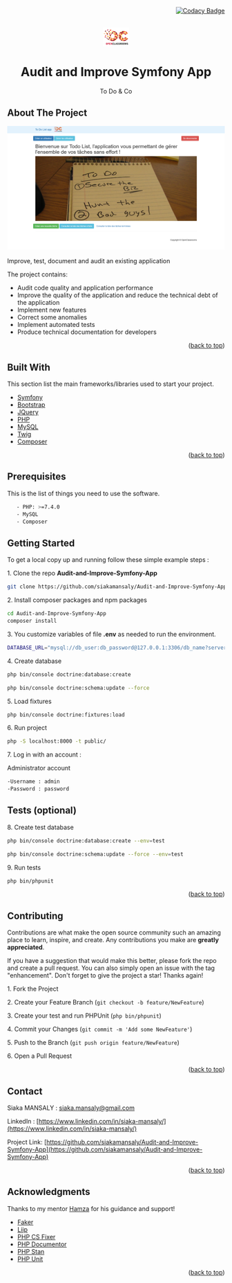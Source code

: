 <div id="top"></div>
<div align="right">

[![Codacy Badge](https://app.codacy.com/project/badge/Grade/4b661091257a4175bacf4a81cf6c0cf9)](https://www.codacy.com/gh/siakamansaly/ToDoAndCo/dashboard?utm_source=github.com&amp;utm_medium=referral&amp;utm_content=siakamansaly/ToDoAndCo&amp;utm_campaign=Badge_Grade)

</div>
<!-- PROJECT LOGO -->
<br />
<div align="center">
  <a href="https://github.com/siakamansaly/Audit-and-Improve-Symfony-App">
    <img src="public/img/Logo_OpenClassrooms.png" alt="Logo">
  </a>
  <h1 align="center">Audit and Improve Symfony App</h1>
  <p align="center">
    To Do & Co
  </p>
</div>

<!-- ABOUT THE PROJECT -->
## About The Project

<div align="center">
    <img src="public/img/Screenshot.png" alt="Screenshot" width="700px">
</div>
<p>Improve, test, document and audit an existing application</p>
<p>The project contains:</p>
<ul>
  <li>Audit code quality and application performance</li>
  <li>Improve the quality of the application and reduce the technical debt of the application</li>
  <li>Implement new features</li>
  <li>Correct some anomalies</li>
  <li>Implement automated tests</li>
  <li>Produce technical documentation for developers</li>
</ul>

<p align="right">(<a href="#top">back to top</a>)</p>

<!-- Built With -->
## Built With

This section list the main frameworks/libraries used to start your project.
<ul>
  <li><a href="https://symfony.com/doc/5.4/index.html" target="_blank">Symfony</a></li>
  <li><a href="https://getbootstrap.com/" target="_blank">Bootstrap</a></li>
  <li><a href="https://jquery.com" target="_blank">JQuery</a></li>
  <li><a href="https://www.php.net/" target="_blank">PHP</a></li>
  <li><a href="https://www.mysql.com/fr/">MySQL</a></li>
  <li><a href="https://twig.symfony.com/" target="_blank">Twig</a></li>
  <li><a href="https://getcomposer.org/" target="_blank">Composer</a></li>
</ul>

<p align="right">(<a href="#top">back to top</a>)</p>

<!-- Prerequisites -->
## Prerequisites

This is the list of things you need to use the software.
   ```sh
      - PHP: >=7.4.0
      - MySQL
      - Composer
   ```
<!-- GETTING STARTED -->
## Getting Started

To get a local copy up and running follow these simple example steps :

1.&nbsp;Clone the repo **Audit-and-Improve-Symfony-App**
   ```sh
   git clone https://github.com/siakamansaly/Audit-and-Improve-Symfony-App.git
   ```

2.&nbsp;Install composer packages and npm packages
   ```sh
   cd Audit-and-Improve-Symfony-App
   composer install
   ```
3.&nbsp;You customize variables of file **.env** as needed to run the environment.
   ```sh
   DATABASE_URL="mysql://db_user:db_password@127.0.0.1:3306/db_name?serverVersion=5.7&charset=utf8mb4"
   ```
4.&nbsp;Create database
   ```sh
   php bin/console doctrine:database:create
   ```
   ```sh
   php bin/console doctrine:schema:update --force
   ```
5.&nbsp;Load fixtures
   ```sh
   php bin/console doctrine:fixtures:load
   ```

6.&nbsp;Run project
   ```sh
   php -S localhost:8000 -t public/
   ```  

7.&nbsp;Log in with an account :

   Administrator account
   ```sh
   -Username : admin
   -Password : password
   ```

<!-- OPTIONAL -->
## Tests (optional)

8.&nbsp;Create test database
   ```sh
   php bin/console doctrine:database:create --env=test
   ```
   ```sh
   php bin/console doctrine:schema:update --force --env=test
   ```
9.&nbsp;Run tests 
   ```sh
   php bin/phpunit
   ```


<p align="right">(<a href="#top">back to top</a>)</p>

<!-- CONTRIBUTING -->
## Contributing

Contributions are what make the open source community such an amazing place to learn, inspire, and create. Any contributions you make are **greatly appreciated**.

If you have a suggestion that would make this better, please fork the repo and create a pull request. You can also simply open an issue with the tag "enhancement".
Don't forget to give the project a star! Thanks again!

1.&nbsp;Fork the Project

2.&nbsp;Create your Feature Branch (`git checkout -b feature/NewFeature`)

3.&nbsp;Create your test and run PHPUnit (`php bin/phpunit`)

4.&nbsp;Commit your Changes (`git commit -m 'Add some NewFeature'`)

5.&nbsp;Push to the Branch (`git push origin feature/NewFeature`)

6.&nbsp;Open a Pull Request

<p align="right">(<a href="#top">back to top</a>)</p>

<!-- CONTACT -->
## Contact

Siaka MANSALY : [siaka.mansaly@gmail.com](siaka.mansaly@gmail.com) 

LinkedIn : [https://www.linkedin.com/in/siaka-mansaly/](https://www.linkedin.com/in/siaka-mansaly/)

Project Link: [https://github.com/siakamansaly/Audit-and-Improve-Symfony-App](https://github.com/siakamansaly/Audit-and-Improve-Symfony-App)
              
<p align="right">(<a href="#top">back to top</a>)</p>

## Acknowledgments

Thanks to my mentor [Hamza](https://github.com/Hamzasakrani) for his guidance and support!

<ul>
  <li><a href="https://fakerphp.github.io/" target="_blank">Faker</a></li>
  <li><a href="https://github.com/liip/LiipTestFixturesBundle" target="_blank">Liip</a></li>
  <li><a href="https://cs.symfony.com/" target="_blank">PHP CS Fixer</a></li>
  <li><a href="https://www.phpdoc.org/" target="_blank">PHP Documentor</a></li>
  <li><a href="https://phpstan.org/user-guide/getting-started" target="_blank">PHP Stan</a></li>
  <li><a href="https://phpunit.de/index.html" target="_blank">PHP Unit</a></li>
  
  
  
</ul>

<p align="right">(<a href="#top">back to top</a>)</p>

